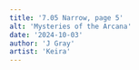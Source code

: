 ```yaml
---
title: '7.05 Narrow, page 5'
alt: 'Mysteries of the Arcana'
date: '2024-10-03'
author: 'J Gray'
artist: 'Keira'
---
```

